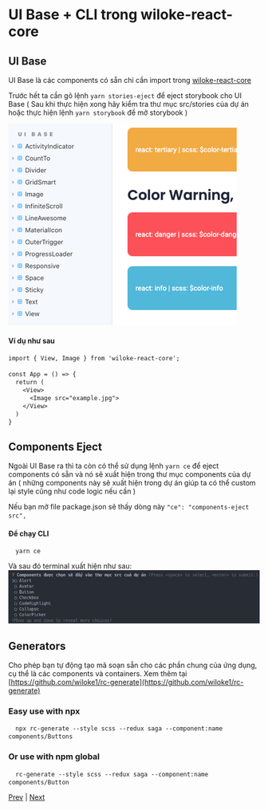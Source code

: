 [1]: ./start.md
[3]: ./customize-theme.md

<!-- contend -->

# UI Base + CLI trong wiloke-react-core

## UI Base

UI Base là các components có sẵn chỉ cần import trong [wiloke-react-core](https://www.npmjs.com/package/wiloke-react-core)

Trước hết ta cần gõ lệnh `yarn stories-eject` để eject storybook cho UI Base ( Sau khi thực hiện xong hãy kiểm tra thư mục src/stories của dự án hoặc thực hiện lệnh `yarn storybook` để mở storybook )

![alt ảnh các component base trên storybook](../img/1.png)

#### Ví dụ như sau

```tsx
import { View, Image } from 'wiloke-react-core';

const App = () => {
  return (
    <View>
      <Image src="example.jpg">
    </View>
  )
}
```

## Components Eject

Ngoài UI Base ra thì ta còn có thể sử dụng lệnh `yarn ce` để eject components có sẵn và nó sẽ xuất hiện trong thư mục components của dự án ( những components này sẽ xuất hiện trong dự án giúp ta có thể custom lại style cũng như code logic nếu cần )

Nếu bạn mở file package.json sẽ thấy dòng này `"ce": "components-eject src",`

#### Để chạy CLI

```shell
  yarn ce
```

Và sau đó terminal xuất hiện như sau:
![alt ảnh sau khi chay yarn ce](../img/2.png)

## Generators

Cho phép bạn tự động tạo mã soạn sẵn cho các phần chung của ứng dụng, cụ thể là các components và containers. Xem thêm tại [https://github.com/wiloke1/rc-generate](https://github.com/wiloke1/rc-generate)

### Easy use with npx

```Shell
  npx rc-generate --style scss --redux saga --component:name components/Buttons
```

### Or use with npm global

```Shell
  rc-generate --style scss --redux saga --component:name components/Button
```

<!-- end of contend -->

[Prev][1] | [Next][3]
